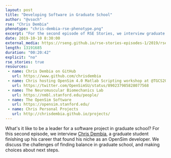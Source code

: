 ```yaml
---
layout: post
title: "Developing Software in Graduate School"
author: "@vsoch"
rse: "Chris Dembia"
phenotype: "chris-dembia-rse-phenotype.png"
excerpt: "For the second episode of RSE Stories, we interview graduate student Chris Dembia from Stanford University."
date: 2019-10-10 8:30:00
external_media: https://rseng.github.io/rse-stories-episodes-1/2019/rse-stories-chris-dembia-episode-2.mp3
length: 13191685
duration: "00:20:42"
explicit: "no"
rse_stories: true
resources:
 - name: Chris Dembia on GitHub
   url: https://www.github.com/chrisdembia
 - name: Chris hosting OpenSim 4.0 Matlab Scripting workshop at @TGCS2017  
   url: https://twitter.com/OpenSimSU/status/890237985828077568
 - name: The Neuromuscular Biomechanics Lab
   url: https://nmbl.stanford.edu/people/
 - name: The OpenSim Software
   url: https://opensim.stanford.edu/
 - name: Chris Personal Projects
   url: http://chrisdembia.github.io/projects/
---
```


What's it like to be a leader for a software project in graduate school? For this second episode, we interview 
<a href="https://nmbl.stanford.edu/people/christopher-dembia/" target="_blank">Chris Dembia</a>,
a graduate student finishing up his career that found his niche as an OpenSim developer. 
We discuss the challenges of finding balance in graduate school, and making choices about next steps.
